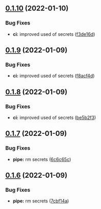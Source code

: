 ## [0.1.10](https://github.com/mycolab/docker-test/compare/v0.1.9...v0.1.10) (2022-01-10)


### Bug Fixes

* **ci:** improved used of secrets ([f3de16d](https://github.com/mycolab/docker-test/commit/f3de16d2836f5180278b5062edfb78ce25ac15cc))



## [0.1.9](https://github.com/mycolab/docker-test/compare/v0.1.8...v0.1.9) (2022-01-09)


### Bug Fixes

* **ci:** improved used of secrets ([f8acf4d](https://github.com/mycolab/docker-test/commit/f8acf4d33b44ba24c4120171b8409803637b9562))



## [0.1.8](https://github.com/mycolab/docker-test/compare/v0.1.7...v0.1.8) (2022-01-09)


### Bug Fixes

* **ci:** improved used of secrets ([be5b2f3](https://github.com/mycolab/docker-test/commit/be5b2f3f5caf031c2e225bf52c492eec4687095e))



## [0.1.7](https://github.com/mycolab/docker-test/compare/v0.1.6...v0.1.7) (2022-01-09)


### Bug Fixes

* **pipe:** rm secrets ([6c6c65c](https://github.com/mycolab/docker-test/commit/6c6c65cce59291d61af62939da0a1f9f66e317e0))



## [0.1.6](https://github.com/mycolab/docker-test/compare/v0.1.5...v0.1.6) (2022-01-09)


### Bug Fixes

* **pipe:** rm secrets ([7cbf14a](https://github.com/mycolab/docker-test/commit/7cbf14a3c95d1f2f545f68e00ecf12bd4ae7ce28))



